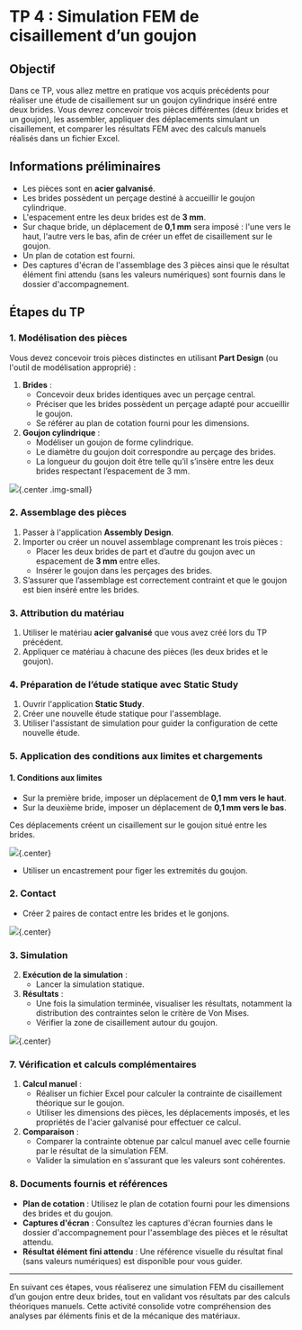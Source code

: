 # TP 4 : Simulation FEM de cisaillement d’un goujon

## Objectif

Dans ce TP, vous allez mettre en pratique vos acquis précédents pour réaliser une étude de cisaillement sur un goujon cylindrique inséré entre deux brides. Vous devrez concevoir trois pièces différentes (deux brides et un goujon), les assembler, appliquer des déplacements simulant un cisaillement, et comparer les résultats FEM avec des calculs manuels réalisés dans un fichier Excel.

## Informations préliminaires

- Les pièces sont en **acier galvanisé**.
- Les brides possèdent un perçage destiné à accueillir le goujon cylindrique.
- L'espacement entre les deux brides est de **3 mm**.
- Sur chaque bride, un déplacement de **0,1 mm** sera imposé : l'une vers le haut, l'autre vers le bas, afin de créer un effet de cisaillement sur le goujon.
- Un plan de cotation est fourni.
- Des captures d'écran de l'assemblage des 3 pièces ainsi que le résultat élément fini attendu (sans les valeurs numériques) sont fournis dans le dossier d'accompagnement.

## Étapes du TP

### 1. Modélisation des pièces

Vous devez concevoir trois pièces distinctes en utilisant **Part Design** (ou l'outil de modélisation approprié) :

1. **Brides** :
   - Concevoir deux brides identiques avec un perçage central.
   - Préciser que les brides possèdent un perçage adapté pour accueillir le goujon.
   - Se référer au plan de cotation fourni pour les dimensions.
2. **Goujon cylindrique** :
   - Modéliser un goujon de forme cylindrique.
   - Le diamètre du goujon doit correspondre au perçage des brides.
   - La longueur du goujon doit être telle qu’il s’insère entre les deux brides respectant l’espacement de 3 mm.

![](./images/tp.rdm.2/global.jpg){.center .img-small}

### 2. Assemblage des pièces

1. Passer à l'application **Assembly Design**.
2. Importer ou créer un nouvel assemblage comprenant les trois pièces :
   - Placer les deux brides de part et d’autre du goujon avec un espacement de **3 mm** entre elles.
   - Insérer le goujon dans les perçages des brides.
3. S’assurer que l’assemblage est correctement contraint et que le goujon est bien inséré entre les brides.

### 3. Attribution du matériau

1. Utiliser le matériau **acier galvanisé** que vous avez créé lors du TP précédent.
2. Appliquer ce matériau à chacune des pièces (les deux brides et le goujon).

### 4. Préparation de l’étude statique avec Static Study

1. Ouvrir l'application **Static Study**.
2. Créer une nouvelle étude statique pour l'assemblage.
3. Utiliser l'assistant de simulation pour guider la configuration de cette nouvelle étude.

### 5. Application des conditions aux limites et chargements

#### 1. Conditions aux limites

- Sur la première bride, imposer un déplacement de **0,1 mm vers le haut**.
- Sur la deuxième bride, imposer un déplacement de **0,1 mm vers le bas**.
  
Ces déplacements créent un cisaillement sur le goujon situé entre les brides.

![](./images/tp.rdm.2/load.jpg){.center}

- Utiliser un encastrement pour figer les extremités du goujon.

### 2. Contact

- Créer 2 paires de contact entre les brides et le gonjons.

![](./images/tp.rdm.2/contact.jpg){.center}

### 3. Simulation

2. **Exécution de la simulation** : 
   - Lancer la simulation statique.
3. **Résultats** :
   - Une fois la simulation terminée, visualiser les résultats, notamment la distribution des contraintes selon le critère de Von Mises.
   - Vérifier la zone de cisaillement autour du goujon.

![](./images/tp.rdm.2/result.jpg){.center}

### 7. Vérification et calculs complémentaires

1. **Calcul manuel** :
   - Réaliser un fichier Excel pour calculer la contrainte de cisaillement théorique sur le goujon.
   - Utiliser les dimensions des pièces, les déplacements imposés, et les propriétés de l'acier galvanisé pour effectuer ce calcul.
2. **Comparaison** :
   - Comparer la contrainte obtenue par calcul manuel avec celle fournie par le résultat de la simulation FEM.
   - Valider la simulation en s'assurant que les valeurs sont cohérentes.

### 8. Documents fournis et références

- **Plan de cotation** : Utilisez le plan de cotation fourni pour les dimensions des brides et du goujon.
- **Captures d'écran** : Consultez les captures d'écran fournies dans le dossier d'accompagnement pour l'assemblage des pièces et le résultat attendu.
- **Résultat élément fini attendu** : Une référence visuelle du résultat final (sans valeurs numériques) est disponible pour vous guider.

---

En suivant ces étapes, vous réaliserez une simulation FEM du cisaillement d’un goujon entre deux brides, tout en validant vos résultats par des calculs théoriques manuels. Cette activité consolide votre compréhension des analyses par éléments finis et de la mécanique des matériaux.
